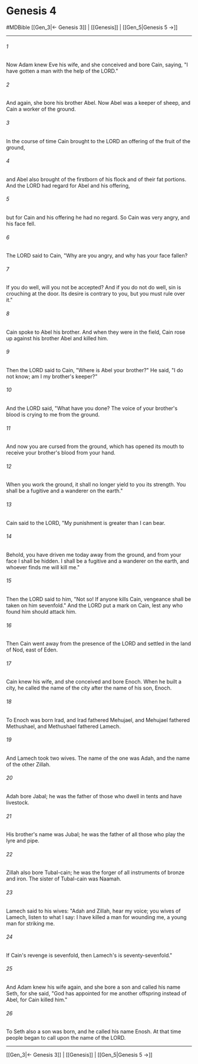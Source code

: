 # Genesis 4
#MDBible
[[Gen_3|← Genesis 3]] | [[Genesis]] | [[Gen_5|Genesis 5 →]]

***

###### 1 

Now Adam knew Eve his wife, and she conceived and bore Cain, saying, "I have gotten a man with the help of the LORD." 

###### 2 

And again, she bore his brother Abel. Now Abel was a keeper of sheep, and Cain a worker of the ground. 

###### 3 

In the course of time Cain brought to the LORD an offering of the fruit of the ground, 

###### 4 

and Abel also brought of the firstborn of his flock and of their fat portions. And the LORD had regard for Abel and his offering, 

###### 5 

but for Cain and his offering he had no regard. So Cain was very angry, and his face fell. 

###### 6 

The LORD said to Cain, "Why are you angry, and why has your face fallen? 

###### 7 

If you do well, will you not be accepted? And if you do not do well, sin is crouching at the door. Its desire is contrary to you, but you must rule over it." 

###### 8 

Cain spoke to Abel his brother. And when they were in the field, Cain rose up against his brother Abel and killed him. 

###### 9 

Then the LORD said to Cain, "Where is Abel your brother?" He said, "I do not know; am I my brother's keeper?" 

###### 10 

And the LORD said, "What have you done? The voice of your brother's blood is crying to me from the ground. 

###### 11 

And now you are cursed from the ground, which has opened its mouth to receive your brother's blood from your hand. 

###### 12 

When you work the ground, it shall no longer yield to you its strength. You shall be a fugitive and a wanderer on the earth." 

###### 13 

Cain said to the LORD, "My punishment is greater than I can bear. 

###### 14 

Behold, you have driven me today away from the ground, and from your face I shall be hidden. I shall be a fugitive and a wanderer on the earth, and whoever finds me will kill me." 

###### 15 

Then the LORD said to him, "Not so! If anyone kills Cain, vengeance shall be taken on him sevenfold." And the LORD put a mark on Cain, lest any who found him should attack him. 

###### 16 

Then Cain went away from the presence of the LORD and settled in the land of Nod, east of Eden. 

###### 17 

Cain knew his wife, and she conceived and bore Enoch. When he built a city, he called the name of the city after the name of his son, Enoch. 

###### 18 

To Enoch was born Irad, and Irad fathered Mehujael, and Mehujael fathered Methushael, and Methushael fathered Lamech. 

###### 19 

And Lamech took two wives. The name of the one was Adah, and the name of the other Zillah. 

###### 20 

Adah bore Jabal; he was the father of those who dwell in tents and have livestock. 

###### 21 

His brother's name was Jubal; he was the father of all those who play the lyre and pipe. 

###### 22 

Zillah also bore Tubal-cain; he was the forger of all instruments of bronze and iron. The sister of Tubal-cain was Naamah. 

###### 23 

Lamech said to his wives: "Adah and Zillah, hear my voice; you wives of Lamech, listen to what I say: I have killed a man for wounding me, a young man for striking me. 

###### 24 

If Cain's revenge is sevenfold, then Lamech's is seventy-sevenfold." 

###### 25 

And Adam knew his wife again, and she bore a son and called his name Seth, for she said, "God has appointed for me another offspring instead of Abel, for Cain killed him." 

###### 26 

To Seth also a son was born, and he called his name Enosh. At that time people began to call upon the name of the LORD. 

***

[[Gen_3|← Genesis 3]] | [[Genesis]] | [[Gen_5|Genesis 5 →]]
